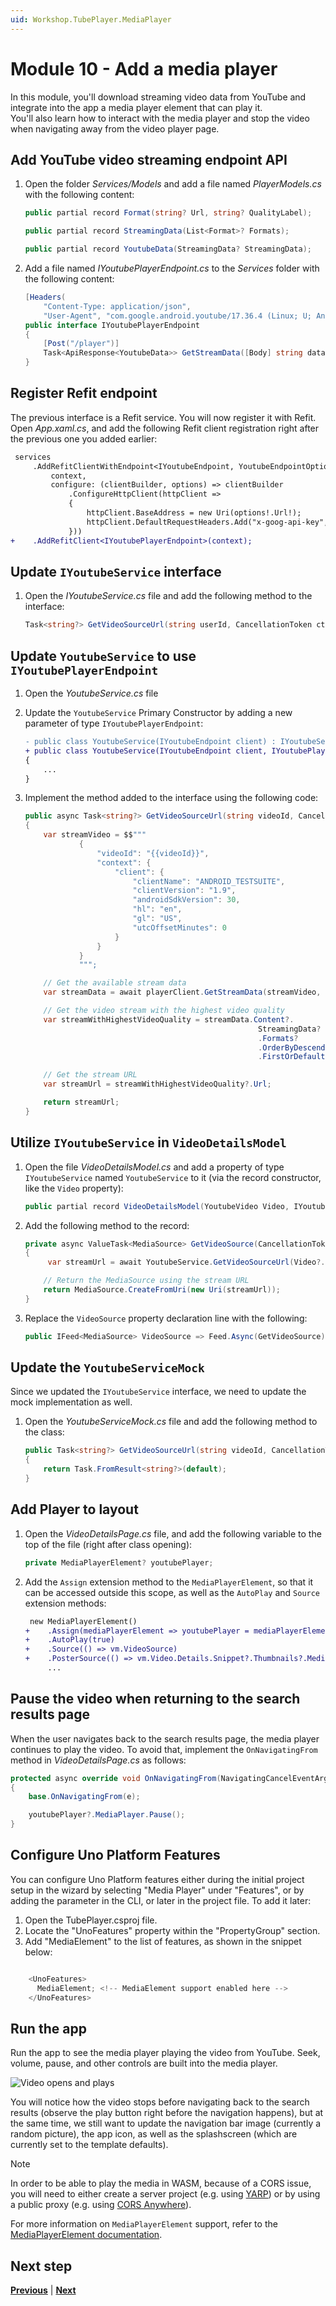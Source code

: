 ```yaml
---
uid: Workshop.TubePlayer.MediaPlayer
---
```


# Module 10 - Add a media player

In this module, you'll download streaming video data from YouTube and integrate into the app a media player element that can play it.  
You'll also learn how to interact with the media player and stop the video when navigating away from the video player page.

## Add YouTube video streaming endpoint API

1. Open the folder *Services/Models* and add a file named *PlayerModels.cs* with the following content:

    ```csharp
    public partial record Format(string? Url, string? QualityLabel);
    
    public partial record StreamingData(List<Format>? Formats);
    
    public partial record YoutubeData(StreamingData? StreamingData);
    ```

1. Add a file named *IYoutubePlayerEndpoint.cs* to the *Services* folder with the following content:

    ```csharp
    [Headers(
        "Content-Type: application/json",
        "User-Agent", "com.google.android.youtube/17.36.4 (Linux; U; Android 12; GB) gzip")]
    public interface IYoutubePlayerEndpoint
    {
        [Post("/player")]
        Task<ApiResponse<YoutubeData>> GetStreamData([Body] string data, CancellationToken cancellationToken = default);
    }
    ```

## Register Refit endpoint

The previous interface is a Refit service. You will now register it with Refit. Open *App.xaml.cs*, and add the following Refit client registration right after the previous one you added earlier:

```diff
 services
     .AddRefitClientWithEndpoint<IYoutubeEndpoint, YoutubeEndpointOptions>(
         context,
         configure: (clientBuilder, options) => clientBuilder
             .ConfigureHttpClient(httpClient =>
             {
                 httpClient.BaseAddress = new Uri(options!.Url!);
                 httpClient.DefaultRequestHeaders.Add("x-goog-api-key", options.ApiKey);
             }))
+    .AddRefitClient<IYoutubePlayerEndpoint>(context);
```

## Update `IYoutubeService` interface

1. Open the *IYoutubeService.cs* file and add the following method to the interface:

    ```csharp
    Task<string?> GetVideoSourceUrl(string userId, CancellationToken ct);
    ```

## Update `YoutubeService` to use `IYoutubePlayerEndpoint`

1. Open the *YoutubeService.cs* file

1. Update the `YoutubeService` Primary Constructor by adding a new parameter of type `IYoutubePlayerEndpoint`:

    ```diff
   - public class YoutubeService(IYoutubeEndpoint client) : IYoutubeService
   + public class YoutubeService(IYoutubeEndpoint client, IYoutubePlayerEndpoint playerClient) : IYoutubeService
    {
        ...
    }
    ```

1. Implement the method added to the interface using the following code:

    ```csharp
    public async Task<string?> GetVideoSourceUrl(string videoId, CancellationToken ct)
    {
        var streamVideo = $$"""
                {
                    "videoId": "{{videoId}}",
                    "context": {
                        "client": {
                            "clientName": "ANDROID_TESTSUITE",
                            "clientVersion": "1.9",
                            "androidSdkVersion": 30,
                            "hl": "en",
                            "gl": "US",
                            "utcOffsetMinutes": 0
                        }
                    }
                }
                """;

        // Get the available stream data
        var streamData = await playerClient.GetStreamData(streamVideo, ct);

        // Get the video stream with the highest video quality
        var streamWithHighestVideoQuality = streamData.Content?.
                                                        StreamingData?
                                                        .Formats?
                                                        .OrderByDescending(s => s.QualityLabel)
                                                        .FirstOrDefault();

        // Get the stream URL
        var streamUrl = streamWithHighestVideoQuality?.Url;

        return streamUrl;
    }
    ```

## Utilize `IYoutubeService` in `VideoDetailsModel`

1. Open the file *VideoDetailsModel.cs* and add a property of type `IYoutubeService` named `YoutubeService` to it (via the record constructor, like the `Video` property):

    ```csharp
    public partial record VideoDetailsModel(YoutubeVideo Video, IYoutubeService YoutubeService)
    ```

1. Add the following method to the record:

    ```csharp
    private async ValueTask<MediaSource> GetVideoSource(CancellationToken ct)
    {
         var streamUrl = await YoutubeService.GetVideoSourceUrl(Video?.Id, ct) ?? throw new InvalidOperationException("Input stream collection is empty.");
    
        // Return the MediaSource using the stream URL
        return MediaSource.CreateFromUri(new Uri(streamUrl));
    }
    ```

1. Replace the `VideoSource` property declaration line with the following:

    ```csharp
    public IFeed<MediaSource> VideoSource => Feed.Async(GetVideoSource);
    ```

## Update the `YoutubeServiceMock`

Since we updated the `IYoutubeService` interface, we need to update the mock implementation as well.

1. Open the *YoutubeServiceMock.cs* file and add the following method to the class:

    ```csharp
    public Task<string?> GetVideoSourceUrl(string videoId, CancellationToken ct)
    {
        return Task.FromResult<string?>(default);
    }  
    ```

## Add Player to layout

1. Open the *VideoDetailsPage.cs* file, and add the following variable to the top of the file (right after class opening):

    ```csharp
    private MediaPlayerElement? youtubePlayer;
    ```

1. Add the `Assign` extension method to the `MediaPlayerElement`, so that it can be accessed outside this scope, as well as the `AutoPlay` and `Source` extension methods:

    ```diff
     new MediaPlayerElement()
    +    .Assign(mediaPlayerElement => youtubePlayer = mediaPlayerElement)
    +    .AutoPlay(true)
    +    .Source(() => vm.VideoSource)
    +    .PosterSource(() => vm.Video.Details.Snippet?.Thumbnails?.Medium?.Url!)
         ...
    ```

## Pause the video when returning to the search results page

When the user navigates back to the search results page, the media player continues to play the video. To avoid that, implement the `OnNavigatingFrom` method in *VideoDetailsPage.cs* as follows:

```csharp
protected async override void OnNavigatingFrom(NavigatingCancelEventArgs e)
{
    base.OnNavigatingFrom(e);

    youtubePlayer?.MediaPlayer.Pause();
}
```

## Configure Uno Platform Features

You can configure Uno Platform features either during the initial project setup in the wizard by selecting "Media Player" under "Features", or by adding the parameter in the CLI, or later in the project file.
To add it later:

1. Open the TubePlayer.csproj file.
2. Locate the "UnoFeatures" property within the "PropertyGroup" section.
3. Add "MediaElement" to the list of features, as shown in the snippet below:

```csharp

    <UnoFeatures>
      MediaElement; <!-- MediaElement support enabled here -->
    </UnoFeatures>

```

## Run the app

Run the app to see the media player playing the video from YouTube. Seek, volume, pause, and other controls are built into the media player.

![Video opens and plays](ui-output.gif)

You will notice how the video stops before navigating back to the search results (observe the play button right before the navigation happens), but at the same time, we still want to update the navigation bar image (currently a random picture), the app icon, as well as the splashscreen (which are currently set to the template defaults).

> [!NOTE]
> In order to be able to play the media in WASM, because of a CORS issue, you will need to either create a server project (e.g. using [YARP](https://chat.openai.com/share/d633a7b6-1b3c-4730-a60b-96dfd97baa0a)) or by using a public proxy (e.g. using [CORS Anywhere](https://github.com/Rob--W/cors-anywhere)).

For more information on `MediaPlayerElement` support, refer to the [MediaPlayerElement documentation](https://aka.platform.uno/mediaplayerelement).

## Next step

**[Previous](xref:Workshop.TubePlayer.FeedView "FeedView None and Error templates")** | **[Next](xref:Workshop.TubePlayer.Finalization "App finalization")**
